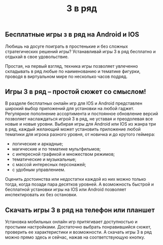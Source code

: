 ﻿---
title:				"3 в ряд"
description:		"Игры 3 в ряд привлекают огромными вариантами тематик и множеством уровней, где основной принцип игры состоит из несложного сбора тематических фигур по вертикали и горизонтали"
---
## Бесплатные игры з в ряд на Android и IOS

Любишь на досуге поиграть в простенькие и без сложных стратегических решений игры? Устанавливай игры 3 в ряд бесплатно и отдыхай в свое удовольствие. 

Простая, на первый взгляд, техника игры позволяет увлеченно складывать в ряд любые по наименованию и тематике фигурки, проводя в виртуальном мире по несколько часов подряд.

## Игры 3 в ряд – простой сюжет со смыслом!

В разделе бесплатных онлайн игр для IOS и Android представлен широкий выбор приложений для установки на любой гаджет. Регулярное пополнение ассортимента и постоянное обновление версий позволяет наслаждаться игрой 3 в ряд, не уставая и преодолевая все новые и новые уровни.
Выбирая игры для Android или IOS из жанра три в ряд, каждый желающий может установить приложение любой тематики для игрока разного уровня, от новичка и до крутого геймера:

- логические и аркадные;
- магические и по тематике мультфильмов;
- с интересной графикой и множеством режимов;
- тематические и музыкальные;
- с массой интересных персонажей; 
- с удобным управлением.

Оценить достоинства или недостатки каждой из них можно только тогда, когда позади пара десятков уровней. А возможность быстрой и бесплатной установки игры на IOS или Android позволяет инспектировать их без остановки.

## Скачать игры 3 в ряд на телефон или планшет

Установка мобильных онлайн игр притягивает доступностью и простыми настройками. Достаточно выбрать понравившийся сюжет, проверить ее характеристики и возможности. А скачать игры 3 в ряд можно прямо здесь и сейчас, нажав на соответствующую кнопку.